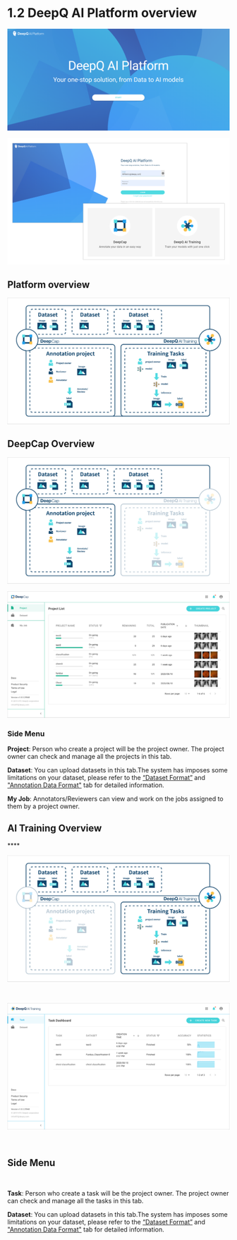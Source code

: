 # 1.2 DeepQ AI Platform overview

![](../.gitbook/assets/1-2.1-300012.png)

![](../.gitbook/assets/1-2-000002.png)

## Platform overview

![](../.gitbook/assets/1-2-000003.png)

## DeepCap Overview

![](../.gitbook/assets/1-2-000004.png)

![](../.gitbook/assets/1-2-000005.png)

### Side Menu

**Project**: Person who create a project will be the project owner. The project owner can check and manage all the projects in this tab.

**Dataset**: You can upload datasets in this tab.The system has imposes some limitations on your dataset, please refer to the [“Dataset Format”](https://app.gitbook.com/@deepq/s/aip/dataset/upload-dataset) and[ "Annotation Data Format"](https://app.gitbook.com/@deepq/s/aip/dataset/annotation-data-formats) tab for detailed information.

**My Job**: Annotators/Reviewers can view and work on the jobs assigned to them by a project owner.

## AI Training Overview

\*\*\*\*

![](../.gitbook/assets/1-2-000006.png)

  
​

![](../.gitbook/assets/1-2-000007.png)

‌

## Side Menu <a id="side-menu"></a>

‌

**Task**: Person who create a task will be the project owner. The project owner can check and manage all the tasks in this tab.‌

**Dataset**: You can upload datasets in this tab.The system has imposes some limitations on your dataset, please refer to the [“Dataset Format”](https://app.gitbook.com/@deepq/s/aip/dataset/upload-dataset) and ["Annotation Data Format"](https://app.gitbook.com/@deepq/s/aip/dataset/annotation-data-formats) tab for detailed information.

### 

